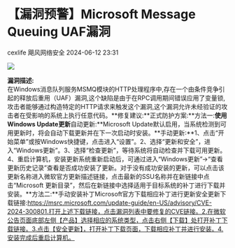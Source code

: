 #  【漏洞预警】Microsoft Message Queuing UAF漏洞   
cexlife  飓风网络安全   2024-06-12 23:31  
  
![](https://mmbiz.qpic.cn/mmbiz_png/ibhQpAia4xu007mbe7xGhNj7ynIkbpYRbh1O4SQpNW9Q28ORVfOh3gicCKl6NEAVKwIia5q8Hw6kNChnBWia9Io48Rg/640?wx_fmt=png&from=appmsg "")  
  
**漏洞描述:**  
在Windows消息队列服务MSMQ模块的HTTP处理程序中,存在一个由条件竞争引起的释放后重用（UAF）漏洞,这个缺陷是由于在RPC调用期间错误应用了变量锁,攻击者能够通过构造特定的HTTP请求来触发这个漏洞,这个漏洞允许未经验证的攻击者在受影响的系统上执行任意代码。**修复建议:**正式防护方案:**方法一:**使用Windows Update更新**自动更新:**Microsoft Update默认启用，当系统检测到可用更新时，将会自动下载更新并在下一次启动时安装。**手动更新:**1、点击“开始菜单”或按Windows快捷键，点击进入“设置”。2、选择“更新和安全”，进入“Windows更新”。3、选择“检查更新”，等待系统将自动检查并下载可用更新。4、重启计算机，安装更新系统重新启动后，可通过进入“Windows更新”->“查看更新历史记录”查看是否成功安装了更新。对于没有成功安装的更新，可以点击该更新名称进入微软官方更新描述链接，点击最新的SSU名称并在新链接中点击“Microsoft 更新目录”，然后在新链接中选择适用于目标系统的补丁进行下载并安装。**方法二:**手动安装补丁Microsoft官方下载相应补丁进行更新安全更新下载链接:https://msrc.microsoft.com/update-guide/en-US/advisory/CVE-2024-300801.打开上述下载链接，点击漏洞列表中要修复的CVE链接。2.在微软公告页面底部左侧【产品】选择相应的系统类型，点击右侧【下载】处打开补丁下载链接。3.点击【安全更新】，打开补丁下载页面，下载相应补丁并进行安装。4.安装完成后重启计算机。  
